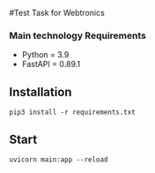 #Test Task for Webtronics

### Main technology Requirements
- Python = 3.9
- FastAPI = 0.89.1

## Installation
    pip3 install -r requirements.txt

## Start
    uvicorn main:app --reload